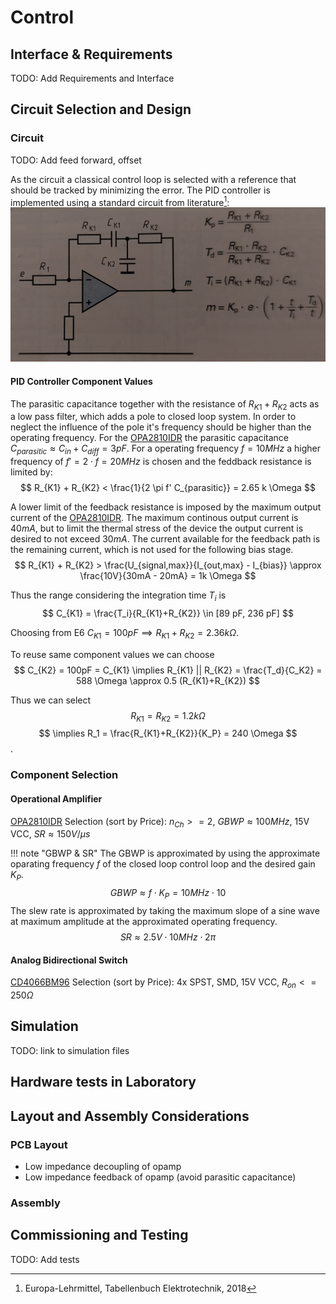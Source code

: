 Control
=======

Interface & Requirements
------------------------

TODO: Add Requirements and Interface

Circuit Selection and Design
----------------------------

### Circuit

TODO: Add feed forward, offset

As the circuit a classical control loop is selected with a reference that should
be tracked by minimizing the error.
The PID controller is implemented using a standard circuit from literature[^TB]:
![PID Controller Circuit](./pid_circuit.png)

#### PID Controller Component Values

The parasitic capacitance together with the resistance of $R_{K1} + R_{K2}$ acts
as a low pass filter, which adds a pole to closed loop system. In order to
neglect the influence of the pole it's frequency should be higher than the
operating frequency. For the [OPA2810IDR] the parasitic capacitance
$C_{parasitic} \approx C_{in} + C_{diff} = 3 pF$. For a operating frequency $f
= 10 MHz$ a higher frequency of $f' = 2 \cdot f = 20 MHz$ is chosen and the
feddback resistance is limited by:
$$ R_{K1} + R_{K2} < \frac{1}{2 \pi f' C_{parasitic}} = 2.65 k \Omega $$

A lower limit of the feedback resistance is imposed by the maximum output current of the [OPA2810IDR].
The maximum continous output current is $40mA$, but to limit the thermal stress
of the device the output current is desired to not exceed $30mA$. The current
available for the feedback path is the remaining current, which is not used for
the following bias stage.
$$ R_{K1} + R_{K2} > \frac{U_{signal,max}}{I_{out,max} - I_{bias}} \approx
\frac{10V}{30mA - 20mA} = 1k \Omega $$

Thus the range considering the integration time $T_i$ is
$$ C_{K1} = \frac{T_i}{R_{K1}+R_{K2}} \in [89 pF, 236 pF] $$

Choosing from E6 $C_{K1} = 100pF \implies R_{K1}+R_{K2} = 2.36 k \Omega$.

To reuse same component values we can choose
$$ C_{K2} = 100pF = C_{K1} \implies
R_{K1} || R_{K2} = \frac{T_d}{C_K2} = 588 \Omega \approx 0.5 (R_{K1}+R_{K2}) $$

Thus we can select $$ R_{K1} = R_{K2} = 1.2 k \Omega $$
$$ \implies R_1 = \frac{R_{K1}+R_{K2}}{K_P} = 240 \Omega $$.

[^TB]: Europa-Lehrmittel, Tabellenbuch Elektrotechnik, 2018

### Component Selection

#### Operational Amplifier

[OPA2810IDR] Selection (sort by Price): $n_{Ch} >= 2$, $GBWP
\approx 100 MHz$, 15V VCC, $SR \approx 150 V / \mu s$

!!! note "GBWP & SR"
    The GBWP is approximated by using the approximate oparating frequency $f$ of
    the closed loop control loop and the desired gain $K_P$.
    $$ GBWP \approx f \cdot K_P = 10 MHz \cdot 10 $$
    The slew rate is approximated by taking the maximum slope of a sine wave at
    maximum amplitude at the approximated operating frequency. $$ SR \approx 2.5V
    \cdot 10 MHz \cdot 2 \pi $$

[OPA2810IDR]: https://mou.sr/3X9Oofi

#### Analog Bidirectional Switch

[CD4066BM96] Selection (sort by Price): 4x SPST, SMD, 15V VCC,
$R_{on} <= 250 \Omega$

[CD4066BM96]: https://mou.sr/3MQOnJI

Simulation
----------

TODO: link to simulation files

Hardware tests in Laboratory
----------------------------

Layout and Assembly Considerations
----------------------------------

### PCB Layout

- Low impedance decoupling of opamp
- Low impedance feedback of opamp (avoid parasitic capacitance)

### Assembly

Commissioning and Testing
-------------------------

TODO: Add tests
